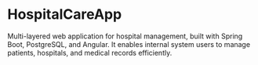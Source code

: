 # HospitalCareApp
Multi-layered web application for hospital management, built with Spring Boot, PostgreSQL, and Angular. It enables internal system users to manage patients, hospitals, and medical records efficiently.
